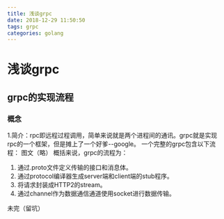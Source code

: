 ```yaml
---
title: 浅谈grpc
date: 2018-12-29 11:50:50
tags: grpc
categories: golang
---
```

# 浅谈grpc
## grpc的实现流程
### 概念
1.简介：rpc即远程过程调用，简单来说就是两个进程间的通讯。grpc就是实现rpc的一个框架，但是摊上了一个好爹--google。
一个完整的grpc包含以下流程：
图文（略）
概括来说，grpc的流程为：
1. 通过.proto文件定义传输的接口和消息体。
2. 通过protocol编译器生成server端和client端的stub程序。
3. 将请求封装成HTTP2的stream。
4. 通过channel作为数据通信通道使用socket进行数据传输。

<!-- more -->
未完（留坑）